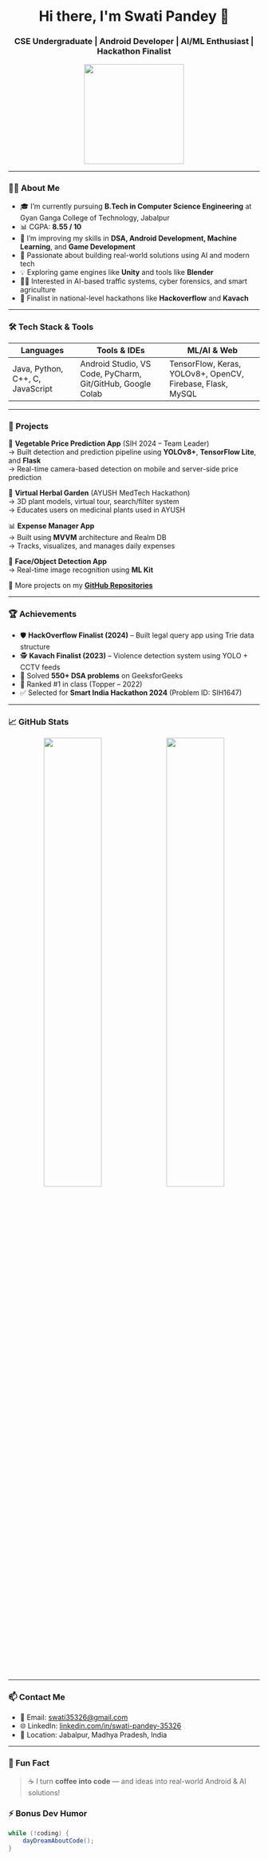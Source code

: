 <h1 align="center">Hi there, I'm Swati Pandey 👋</h1>
<h3 align="center">CSE Undergraduate | Android Developer | AI/ML Enthusiast | Hackathon Finalist</h3>

<p align="center">
  <img src="https://media.giphy.com/media/qgQUggAC3Pfv687qPC/giphy.gif" width="200">
</p>

---

### 👩‍💻 About Me
- 🎓 I’m currently pursuing **B.Tech in Computer Science Engineering** at Gyan Ganga College of Technology, Jabalpur
- 📊 CGPA: **8.55 / 10**
- 🌱 I’m improving my skills in **DSA, Android Development, Machine Learning**, and **Game Development**
- 🚀 Passionate about building real-world solutions using AI and modern tech
- 💡 Exploring game engines like **Unity** and tools like **Blender**
- 👩‍🔬 Interested in AI-based traffic systems, cyber forensics, and smart agriculture
- 🎯 Finalist in national-level hackathons like **Hackoverflow** and **Kavach**

---

### 🛠️ Tech Stack & Tools
| Languages | Tools & IDEs | ML/AI & Web |
|----------|--------------|-------------|
| Java, Python, C++, C, JavaScript | Android Studio, VS Code, PyCharm, Git/GitHub, Google Colab | TensorFlow, Keras, YOLOv8+, OpenCV, Firebase, Flask, MySQL |

---

### 📱 Projects

🚀 **Vegetable Price Prediction App** (SIH 2024 – Team Leader)  
→ Built detection and prediction pipeline using **YOLOv8+**, **TensorFlow Lite**, and **Flask**  
→ Real-time camera-based detection on mobile and server-side price prediction

🌿 **Virtual Herbal Garden** (AYUSH MedTech Hackathon)  
→ 3D plant models, virtual tour, search/filter system  
→ Educates users on medicinal plants used in AYUSH

📊 **Expense Manager App**  
→ Built using **MVVM** architecture and Realm DB  
→ Tracks, visualizes, and manages daily expenses

🎯 **Face/Object Detection App**  
→ Real-time image recognition using **ML Kit**

📝 More projects on my **[GitHub Repositories](https://github.com/swati35326?tab=repositories)**

---

### 🏆 Achievements
- 🛡️ **HackOverflow Finalist (2024)** – Built legal query app using Trie data structure  
- 🕵️ **Kavach Finalist (2023)** – Violence detection system using YOLO + CCTV feeds  
- 🧠 Solved **550+ DSA problems** on GeeksforGeeks  
- 🥇 Ranked #1 in class (Topper – 2022)  
- ✅ Selected for **Smart India Hackathon 2024** (Problem ID: SIH1647)

---

### 📈 GitHub Stats
<p align="center">
  <img src="https://github-readme-stats.vercel.app/api?username=swati35326&show_icons=true&theme=radical" width="48%" />
  <img src="https://github-readme-streak-stats.herokuapp.com/?user=swati35326&theme=radical" width="48%" />
</p>

---

### 📫 Contact Me
- 📧 Email: [swati35326@gmail.com](mailto:swati35326@gmail.com)  
- 🌐 LinkedIn: [linkedin.com/in/swati-pandey-35326](https://www.linkedin.com/in/swati-pandey-35326)  
- 📍 Location: Jabalpur, Madhya Pradesh, India  

---

### 🧠 Fun Fact  
> ☕ I turn **coffee into code** — and ideas into real-world Android & AI solutions!

### ⚡ Bonus Dev Humor

```java
while (!coding) {
    dayDreamAboutCode();
}

